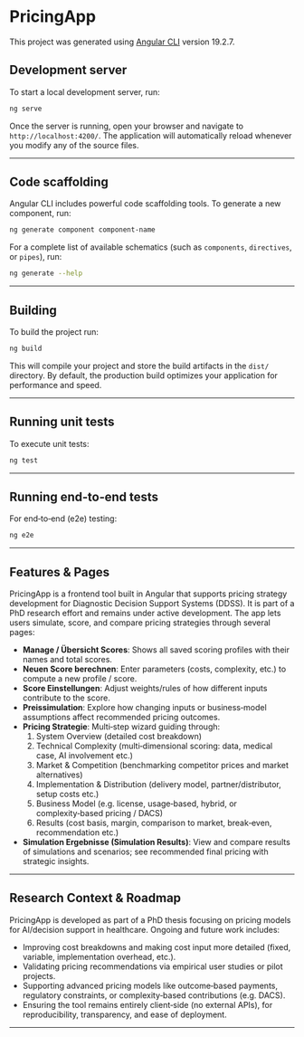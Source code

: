 # PricingApp

This project was generated using [Angular CLI](https://github.com/angular/angular-cli) version 19.2.7.

## Development server

To start a local development server, run:

```bash
ng serve
```

Once the server is running, open your browser and navigate to `http://localhost:4200/`. The application will automatically reload whenever you modify any of the source files.

---

## Code scaffolding

Angular CLI includes powerful code scaffolding tools. To generate a new component, run:

```bash
ng generate component component-name
```

For a complete list of available schematics (such as `components`, `directives`, or `pipes`), run:

```bash
ng generate --help
```

---

## Building

To build the project run:

```bash
ng build
```

This will compile your project and store the build artifacts in the `dist/` directory. By default, the production build optimizes your application for performance and speed.

---

## Running unit tests

To execute unit tests:

```bash
ng test
```

---

## Running end‑to‑end tests

For end‑to‑end (e2e) testing:

```bash
ng e2e
```

---

## Features & Pages

PricingApp is a frontend tool built in Angular that supports pricing strategy development for Diagnostic Decision Support Systems (DDSS). It is part of a PhD research effort and remains under active development. The app lets users simulate, score, and compare pricing strategies through several pages:

- **Manage / Übersicht Scores**: Shows all saved scoring profiles with their names and total scores.  
- **Neuen Score berechnen**: Enter parameters (costs, complexity, etc.) to compute a new profile / score.  
- **Score Einstellungen**: Adjust weights/rules of how different inputs contribute to the score.  
- **Preissimulation**: Explore how changing inputs or business‑model assumptions affect recommended pricing outcomes.  
- **Pricing Strategie**: Multi‑step wizard guiding through:
  1. System Overview (detailed cost breakdown)
  2. Technical Complexity (multi‑dimensional scoring: data, medical case, AI involvement etc.)
  3. Market & Competition (benchmarking competitor prices and market alternatives)
  4. Implementation & Distribution (delivery model, partner/distributor, setup costs etc.)
  5. Business Model (e.g. license, usage‑based, hybrid, or complexity‑based pricing / DACS)
  6. Results (cost basis, margin, comparison to market, break‑even, recommendation etc.)
- **Simulation Ergebnisse (Simulation Results)**: View and compare results of simulations and scenarios; see recommended final pricing with strategic insights.

---

## Research Context & Roadmap

PricingApp is developed as part of a PhD thesis focusing on pricing models for AI/decision support in healthcare. Ongoing and future work includes:

- Improving cost breakdowns and making cost input more detailed (fixed, variable, implementation overhead, etc.).  
- Validating pricing recommendations via empirical user studies or pilot projects.  
- Supporting advanced pricing models like outcome‑based payments, regulatory constraints, or complexity‑based contributions (e.g. DACS).  
- Ensuring the tool remains entirely client‑side (no external APIs), for reproducibility, transparency, and ease of deployment.

---

